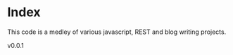 Index
==================

This code is a medley of various javascript, REST and blog writing projects.

v0.0.1

